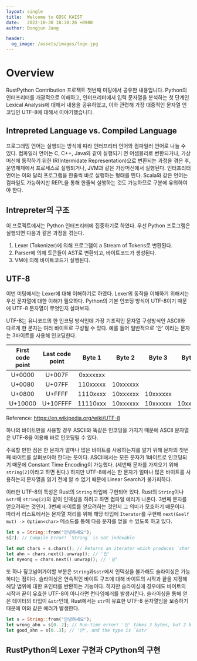 ```yaml
---
layout: single
title:  Welcome to GDSC KAIST
date:   2022-10-30 18:30:26 +0900
author: Bongjun Jang

header:
  og_image: /assets/images/logo.jpg
---
```


# Overview

RustPython Contribution 프로젝트 첫번째 미팅에서 공유한 내용입니다.
Python의 인터프리터를 개괄적으로 이해하고, 인터프리터에서 입력 문자열을 분석하는 첫 단계인
Lexical Analysis에 대해서 내용을 공유하였고, 이와 관련해 가장 대중적인 문자열 인코딩인 UTF-8에 대해서 이야기했습니다.

## Intrepreted Language vs. Compiled Language

프로그래밍 언어는 실행되는 방식에 따라 인터프리터 언어와 컴파일러 언어로 나눌 수 있다.
컴파일러 언어는 C, C++, Java와 같이 실행되기 전 어셈블리로 변환되거나, 가상머신에 동작하기 위한 IR(Intermidate Representation)으로 변환되는 과정을 겪은 후,
운영체제에서 프로세스로 실행되거나, JVM과 같은 가상머신에서 실행된다.
인터프리터 언어는 이와 달리 프로그램을 한줄씩 바로 실행하는 형태를 띈다.
Scala와 같은 언어는 컴파일도 가능하지만 REPL을 통해 한줄씩 실행하는 것도 가능하므로 구분에 유의하여야 한다.

## Intrepreter의 구조

이 프로젝트에서는 Python 인터프리터에 집중하기로 하였다.
우선 Python 프로그램은 실행되면 다음과 같은 과정을 겪는다.

1. Lexer (Tokenizer)에 의해 프로그램이 a Stream of Tokens로 변환된다.
2. Parser에 의해 토큰들이 AST로 변환되고, 바이트코드가 생성된다.
3. VM에 의해 바이트코드가 실행된다.

## UTF-8

이번 미팅에서는 Lexer에 대해 이해하기로 하였다.
Lexer의 동작을 이해하기 위해서는 우선 문자열에 대한 이해가 필요하다.
Python의 기본 인코딩 방식이 UTF-8이기 때문에 UTF-8 문자열이 무엇인지 살펴보자.

UTF-8는 유니코드의 한 인코딩 방식인데 가장 기초적인 문자열 구성방식인 ASCII와 다르게 한 문자는 여러 바이트로 구성될 수 있다.
예를 들어 일반적으로 '안' 이라는 문자는 3바이트를 사용해 인코딩한다.


| First code point | Last code point |  Byte 1  |  Byte 2  |  Byte 3  |  Byte 4  |
| :--------------: | :-------------: | :------: | :------: | :------: | :------: |
|      U+0000      |     U+007F      | 0xxxxxxx |
|      U+0080      |     U+07FF      | 110xxxxx | 10xxxxxx |
|      U+0800      |     U+FFFF      | 1110xxxx | 10xxxxxx | 10xxxxxx |
|     U+10000      |    U+10FFFF     | 11110xxx | 10xxxxxx | 10xxxxxx | 10xxxxxx |

Reference: https://en.wikipedia.org/wiki/UTF-8

하나의 바이트만을 사용할 경우 ASCII와 똑같은 인코딩을 가지기 때문에 ASCII 문자열은 UTF-8을 이용해 바로 인코딩될 수 있다.

주목할 만한 점은 한 문자가 얼마나 많은 바이트를 사용하는지를 알기 위해 문자의 첫번째 바이트를 살펴보아야 한다는 뜻이다.
ASCII에서는 모든 문자가 1바이트로 인코딩되기 때문에 Constant Time Encoding이 가능했다. (세번째 문자를 가져오기 위해 `string[2]`이라고 하면 된다.)
하지만 UTF-8에서는 한 문자가 얼마나 많은 바이트를 사용하는지 문자열을 읽기 전에 알 수 없기 때문에 Linear Search가 불가피하다.

이러한 UTF-8의 특성은 Rust의 `String` 타입에 구현되어 있다.
Rust의 `String`이나 `&str`에 `string[2]`와 같이 인덱싱을 하려고 하면 컴파일 에러가 나온다.
3번째 문자를 얻으려하는 것인지, 3번째 바이트를 얻으려하는 것인지 그 의미가 모호하기 때문이다.
따라서 러스트에서는 문자열 처리를 위해 해당 타입에 `Iterator`를 구현해 `next(&self mut) -> Option<char>` 메소드를 통해 다음 문자를 얻을 수 있도록 하고 있다.

```rust
let s = String::from("안녕하세요");
s[2]; // Compile Error! `String` is not indexable

let mut chars = s.chars(); // Returns an iterator which produces `char` every `next()` calls
let ahn = chars.next().unwrap(); // '안'
let nyeong = chars.next().unwrap(); // '녕'
```

또 하나 짚고넘어가야할 부분은 `String`과`&str`에서 인덱싱을 불가해도 슬라이싱은 가능하다는 점이다.
슬라이싱은 연속적인 바이트 구조에 대해 바이트의 시작과 끝을 지정해 해당 범위에 대한 포인터를 반환하는 기능이다.
하지만 슬라이싱에 경우에도 바이트의 시작과 끝이 유효한 UTF-8이 아니라면 런타임에러를 발생시킨다.
슬라이싱을 통해 얻은 데이터의 타입이 `&str`인데, Rust에서는 `str`이 유효한 UTF-8 문자열임을 보증하기 때문에 이와 같은 에러가 발생한다.

```rust
let s = String::from("안녕하세요");
let wrong_ahn = s[0..2]; // Run-time error! '안' takes 3 bytes, but 2 bytes specified in the slice
let good_ahn = s[0..3]; // '안', and the type is `&str`
```


## RustPython의 Lexer 구현과 CPython의 구현

